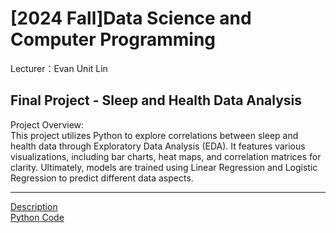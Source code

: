 # [2024 Fall]Data Science and Computer Programming
Lecturer：Evan Unit Lin<br>
## Final Project - Sleep and Health Data Analysis
Project Overview:<br>
  This project utilizes Python to explore correlations between sleep and health data through Exploratory Data Analysis (EDA). It features various visualizations, including bar charts, heat maps, and correlation matrices for clarity. Ultimately, models are trained using Linear Regression and Logistic Regression to predict different data aspects.
*****
[Description](https://github.com/ethanlin1126/Data_Science_and_Computer_Programming/blob/main/Description.pdf)<br>
[Python Code](https://github.com/ethanlin1126/DSCP/blob/main/41171207h%E6%9E%97%E8%BB%92%E5%AE%87.ipynb)<br>

